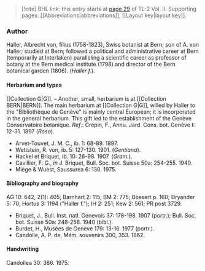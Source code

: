 > [!cite] BHL link: this entry starts at [page 29](https://www.biodiversitylibrary.org/item/103253#page/55/mode/1up) of TL-2 Vol. II.
> Supporting pages: [[Abbreviations|abbreviations]], [[Layout key|layout key]].

### Author

Haller, Albrecht von, filius (1758-1823), Swiss botanist at Bern; son of A. von Haller; studied at Bern; followed a political and administrative career at Bern (temporarily at Interlaken) paralleling a scientific career as professor of botany at the Bern medical institute (1798) and director of the Bern botanical garden (1806). (*Haller f.*).

#### Herbarium and types

[[Collection G|G]]. – Another, small, herbarium is at [[Collection BERN|BERN]]. The main herbarium at [[Collection G|G]], willed by Haller to the "Bibliothèque de Genève" is mainly central European; it is incorporated in the general herbarium. This gift led to the establishment of the Genève Conservatoire botanique.
*Ref*.: Crépin, F., Annu. Jard. Cons. bot. Genève I: 12-31. 1897 (*Rosa*).
- Arvet-Touvet, J. M. C., ib. 1: 68-89. 1897.
- Wettstein, R. von, ib. 5: 127-130. 1901. (*Gentiana*).
- Hackel et Briquet, ib. 10: 26-98. 1907. (*Gram.*).
- Cavillier, F. G., *in* J. Briquet, Bull. Soc. bot. Suisse 50a: 254-255. 1940.
- Miège & Wuest, Saussurea 6: 130. 1975.

#### Bibliography and biography

AG 10: 642, 2(1): 405; Barnhart 2: 115; BM 2: 775; Bossert p. 160; Dryander 5: 70; Hortus 3: 1194 ("Haller f."); IH 2: 251; Kew 2: 561; PR post 3729.
- Briquet, J., Bull. Inst. natl. Genevois 37: 178-198. 1907 (portr.); Bull. Soc. bot. Suisse 50a: 248-258. 1940 (bibl.).
- Burdet, H., Musées de Genève 179: 13-16. 1977 (portr.).
- Candolle, A. P. de, Mém. souvenirs 300, 353. 1862.

#### Handwriting

Candollea 30: 386. 1975.

